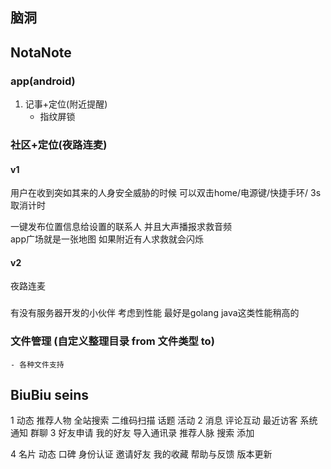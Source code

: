 ## 脑洞
## NotaNote

### app(android)
1. 记事+定位(附近提醒)
    * 指纹屏锁

### 社区+定位(夜路连麦)
#### v1
用户在收到突如其来的人身安全威胁的时候 
可以双击home/电源键/快捷手环/
3s取消计时

一键发布位置信息给设置的联系人 并且大声播报求救音频  
app广场就是一张地图  如果附近有人求救就会闪烁  
#### v2
夜路连麦



###
有没有服务器开发的小伙伴 考虑到性能 最好是golang java这类性能稍高的

### 文件管理 (自定义整理目录 from 文件类型 to)
    - 各种文件支持
    
## BiuBiu seins

1  动态 推荐人物 全站搜索 二维码扫描
   话题 
   活动 
2  消息 评论互动 最近访客 系统通知
   群聊
3  好友申请 我的好友 导入通讯录 推荐人脉 搜索 添加

4 名片 动态 口碑
  身份认证
  邀请好友
  我的收藏
  帮助与反馈 
  版本更新



